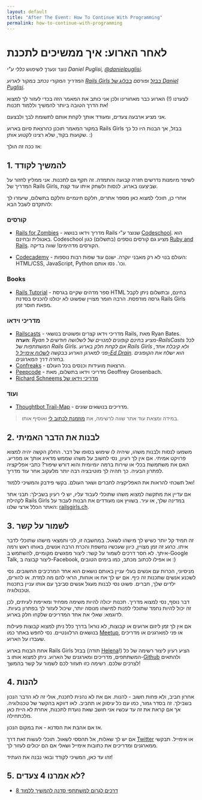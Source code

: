 ```yaml
---
layout: default
title: "After The Event: How To Continue With Programming"
permalink: how-to-continue-with-programming
---
```


# לאחר הארוע: איך ממשיכים לתכנת

*נוצר ונערך לשימוש כללי ע"י Daniel Puglisi, [@danielpuglisi](http://twitter.com/danielpuglisi).*

*המדריך המקורי נכתב במקור לארוע [Rails Girls בבזל](http://railsgirls.com/basel) ופורסם
[בבלוג של Daniel Puglisi](http://danielpuglisi.com/articles/2013/04/rails-girls-after-the-event-how-to-continue-with-programming).*

לצערנו (!) הארוע כבר מאחורינו ולכן אני כותב את המאמר הזה בכדי לעזור לך למצוא את הדרך הטובה ביותר להמשיך וללמוד תכנות!

אני מציע ארבעה צעדים, ומעודד אותך לקחת אותם לתשומת לבך ולבצעם.

במקור המאמר תוכנן כהרצאת סיום בארוע Rails Girls בבזל, אך הבנות היו כל כך שקועות בקוד, שלא רצינו לקטוע אותן. :)

אז ככה זה הולך:

## 1. להמשיך לקודד

לשיפר מיומנות נדרשים חזרה קבועה והתמדה. זה תקף גם לתכנות. אני ממליץ לחזור על המדריך של Rails
Girls, שביצענו בארוע. לנסות ולשחק איתו עוד קצת.

אחרי כן, תוכלי למצוא כאן מספר אתרים, חלקם חינמיים וחלקם בתשלום, שיעזרו לך להתקדם לשבל הבא:

### קורסים

* [Rails for Zombies](http://railsforzombies.org/) - מדריך וידאו בנושא Rails שנוצר ע"י [Codeschool](http://codeschool.com). הוא באנגלית ובחינם. Codeschool מציע גם קורסים נוספים (בתשלום) כגון [Ruby and Rails](http://www.codeschool.com/paths/ruby#starting-rails). הקורסים מדהימים! שווה בדיקה.

* [Codecademy](http://www.codecademy.com/) - העולם בנוי לא רק מאבני יוקרה. ישנם עוד שפות רבות נוספות: HTML/CSS, JavaScript, Python וכו'. נסו אותם.

### Books

* [Rails Tutorial](http://ruby.railstutorial.org/) - ספר מדהים שקיים בגרסת HTML בחינם, ובתשלום ניתן לקבל גרסה מודפסת. הרבה חומר מצויין שפשוט לא יכולנו להכניס בסדנת Rails Girls מפאת חוסר זמן.

### מדריכי וידאו

* [Railscasts](http://railscasts.com/) - מדריכי וידאו קצרים ופשוטים בנושאי Rails, מאת Ryan Bates.
  **הערה**: *Ryan מציע בחינם קופונים למנויים של לשלושה חודשים ל-RailsCasts לכל המשתתפות של Rails Girls.
  אם לקחת חלק בארוע Rails Girls ולא קיבלת אחד, פני למארגן הארוע בבקשה [לשלוח אימייל ל-Ed Drain](mailto:geekprogrammer.ed@gmail.com). הוא ישלח את הקופונים בחזרה דרך המארגנים.*
* [Confreaks](http://www.confreaks.com/) - הרצאות מועידות וכנסים בכל העולם.
* [Peepcode](https://peepcode.com/) - מדריכי וידאו בתשלום, מאת Geoffrey Grosenbach.
* [Richard Schneems מדריכי וידאו של](http://www.youtube.com/user/schneems/videos)

### ועוד

* [Thoughtbot Trail-Map](https://github.com/thoughtbot/trail-map) - מדריכים בנושאים שונים.

> במידה ומצאת עוד אתר שווה לרשימה, את [מוזמנת לכתוב לי](mailto:daniel@codegestalt.com) ואוסיף אותו.

## 2. לבנות את הדבר האמיתי

משמעו לנסות ולבנות משהו, שיהיה לו שימוש בסופו של דבר.
החלק הקשה יהיה למצוא פרויקט אמיתי.
אם אין לך רעיון, נסי לחשוב על משהו שממש מדאיג אותך או מפריע.
האם את משתמשת בכלי או שירות ברמה יומיומית והוא דורש שיפור?
כתבי אפליקציה לפתרון הבעיה.
כך תהיה לך מוטיבציה רבה יותר מלעקוב אחר עוד מדריך.

ואל תשכחי להראות את האפליקציה לחברים ושאר העולם.
בקשי פידבק והמשיכי ללמוד!

אם עדיין את מתקשה למצוא משהו שתוכלי לעבוד עליו, יש לי רעיון בשבילך:
תבני אתר לקהילת Rails Girls במדינה שלך, או עיר. בשוויץ אנו מעודדים את הבנות לעבוד על האתר הכלל ארצי שלנו: [railsgirls.ch](http://railsgirls.ch/).

## 3. לשמור על קשר

זה תמיד קל יותר כשיש לך מישהו לשאול.
במחשבה זו, לכי ותמצאי מישהו שתוכלי לדבר איתו.
כרגע זה זמן מצויין, כיוון שעכשיו נחשפת והכרת הרבה אנשים, באותו ראש ורמה איתך.
לא חסר דרכים לשמור על קשר: ליצור מפגשים מקומיים, להשתמש ב-Google Talk, ליצור קבוצה ב-Facebook, או אפילו לכתוב מכתב, כמו בימים הטובים :)

מניסיוני, הכרות עם אנשים בעלי עניין באותם נושאים הוא אחד המרכיבים החשובים.
נסי לשכנע אנשים שתכנות זה כיף.
אם יש לך אח או אוחות, הראי להם מה למדת.
או להורים, ילדים שלך, חברים.
פשוט נסי לבנות מעגל אנשים סביבך עם אותו עניין בתכנות וטכנולוגיה.

דבר נוסף, נסי למצוא מדריך.
תכנות יכולה להיות משימה מפחיד ומאיימת לעיתים, לכן זה יכול להיות נחמד שתוכלי לפנות למישהו מנוסה יותר, שיכול לעזור לך בפתרון בעיות.
לדוגמא: שאלי את אחד המדריכים שלקחו חלק בארוע.

אם אין לך זמן ליזום ארועים או קבוצות, לא נורא! בדרך כלל ניתן למצוא קבוצות פעילות בנושאים הרלוונטיים.
נסי לחפש באתר כמו [Meetup](http://www.meetup.com), או פני למארגנים או מדריכים שעבדו על הארוע.

אחת הבנות בארוע Rails Girls בבזל (תודה [Helena](https://twitter.com/HBobbiRo)!) הציע רעיון ליצור רשימה של כל המשתתפים, מדריכים ומארגנים של הארוע. ניתן למצוא אותו ב-[Github](https://github.com/RailsGirlsSwitzerland/attendees) ולהתאים לצרכים שלכם.
רשימה כזו תעזור לכם לשמור על קשר בהמשך!

## 4. להנות

אחרון חביב, ולא פחות חשוב - להנות.
אם את לא נהנית לתכנת, אולי זה לא הדבר הנכון בשבילך.
זה בסדר גמור, כמו עם כל עיסוק או תחביב. לאו דווקא בהקשר של טכנולוגיה.
אך אם קראת את זה עד עכשיו אני חושב שאת נועדת לתכנות, אחרת לא היית כאן מלכתחילה.

אז אם אהבת את הסדנא - את במקום הנכון.

אם יש לך שאלות, אל תהססי לשאול.
תוכלי לעשות זאת דרך [Twitter](https://twitter.com/railsgirls) או אימייל.
תבקשי ממארגנים ומדריכים את כתובות אימייל ושאלי אם הם יכולים לעזור לך.

זהו עד כאן, המשיכי לקודד ובואי נבנה את העתיד!

## 5. לא אמרנו 4 צעדים?

- [8 דרכים לגרום למשתתפי סדנה להמשיך ללמוד ](http://pragtob.wordpress.com/2013/06/14/8-ways-to-enable-workshop-attendess-to-keep-learning/)

